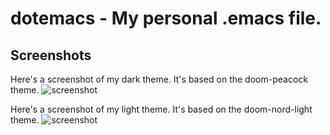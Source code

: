 # dotemacs - My personal .emacs file.

## Screenshots
Here's a screenshot of my dark theme. It's based on the doom-peacock theme.
![screenshot](https://i.imgur.com/mqOD68R.png)

Here's a screenshot of my light theme. It's based on the doom-nord-light theme.
![screenshot](https://i.imgur.com/N15OGD5.png)
